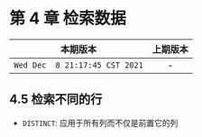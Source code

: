 # 第 4 章 检索数据

|本期版本| 上期版本
|:---:|:---:
`Wed Dec  8 21:17:45 CST 2021` | -

## 4.5 检索不同的行

* `DISTINCT`: 应用于所有列而不仅是前置它的列
